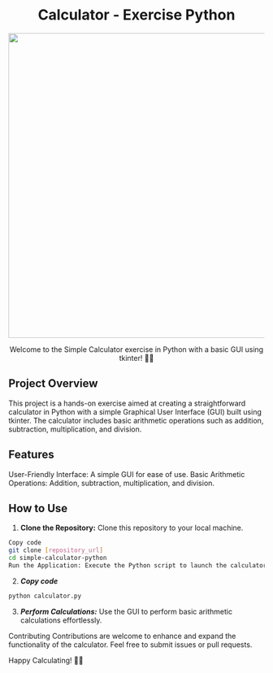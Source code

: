 <div align="center">
  <h1>Calculator - Exercise Python</h1>
<img src="https://media.giphy.com/media/xT1R9O1VqHxEMqmM7u/giphy.gif" width="600">
<p>Welcome to the Simple Calculator exercise in Python with a basic GUI using tkinter! 🐍🧮</p>
</div>

Project Overview
---
This project is a hands-on exercise aimed at creating a straightforward calculator in Python with a simple Graphical User Interface (GUI) built using tkinter. The calculator includes basic arithmetic operations such as addition, subtraction, multiplication, and division.

Features
---
User-Friendly Interface: A simple GUI for ease of use.
Basic Arithmetic Operations: Addition, subtraction, multiplication, and division.

How to Use
---
1. **Clone the Repository:** Clone this repository to your local machine.
```bash
Copy code
git clone [repository_url]
cd simple-calculator-python
Run the Application: Execute the Python script to launch the calculator.
```

2. ***Copy code***

```bash
python calculator.py
```

3. ***Perform Calculations:*** Use the GUI to perform basic arithmetic calculations effortlessly.


Contributing
Contributions are welcome to enhance and expand the functionality of the calculator. Feel free to submit issues or pull requests.

Happy Calculating! 🎉🔢
